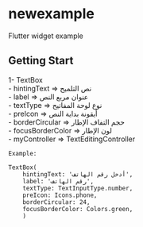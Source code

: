 # newexample

Flutter widget example

## Getting Start
1- TextBox </br>
    - hintingText       => نص التلميح </br>
    - label             => عنوان مربع النص</br>
    - textType          => نوع لوحة المفاتيح</br>
    - preIcon           => أيقونة بداية النص</br>
    - borderCircular    => حجم التفاف الإطار</br>
    - focusBorderColor  => لون الإطار</br>
    - myController      => TextEditingController</br>

    Example:
    
    TextBox(
        hintingText: 'أدخل رقم الهاتف',
        label: 'رقم الهاتف',
        textType: TextInputType.number,
        preIcon: Icons.phone,
        borderCircular: 24,
        focusBorderColor: Colors.green,
        )
<!-- ## Getting Started

This project is a starting point for a Flutter application.

A few resources to get you started if this is your first Flutter project:

- [Lab: Write your first Flutter app](https://flutter.dev/docs/get-started/codelab)
- [Cookbook: Useful Flutter samples](https://flutter.dev/docs/cookbook)

For help getting started with Flutter, view our
[online documentation](https://flutter.dev/docs), which offers tutorials,
samples, guidance on mobile development, and a full API reference.
 -->
